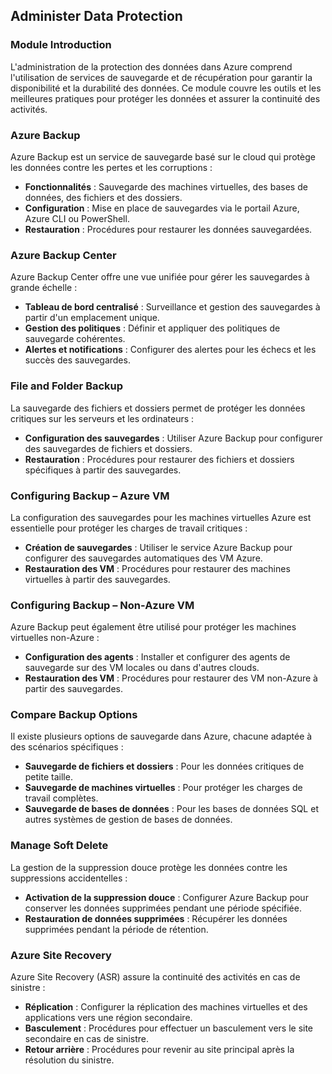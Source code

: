 
## Administer Data Protection

### Module Introduction

L'administration de la protection des données dans Azure comprend l'utilisation de services de sauvegarde et de récupération pour garantir la disponibilité et la durabilité des données. Ce module couvre les outils et les meilleures pratiques pour protéger les données et assurer la continuité des activités.

### Azure Backup

Azure Backup est un service de sauvegarde basé sur le cloud qui protège les données contre les pertes et les corruptions :
- **Fonctionnalités** : Sauvegarde des machines virtuelles, des bases de données, des fichiers et des dossiers.
- **Configuration** : Mise en place de sauvegardes via le portail Azure, Azure CLI ou PowerShell.
- **Restauration** : Procédures pour restaurer les données sauvegardées.

### Azure Backup Center

Azure Backup Center offre une vue unifiée pour gérer les sauvegardes à grande échelle :
- **Tableau de bord centralisé** : Surveillance et gestion des sauvegardes à partir d'un emplacement unique.
- **Gestion des politiques** : Définir et appliquer des politiques de sauvegarde cohérentes.
- **Alertes et notifications** : Configurer des alertes pour les échecs et les succès des sauvegardes.

### File and Folder Backup

La sauvegarde des fichiers et dossiers permet de protéger les données critiques sur les serveurs et les ordinateurs :
- **Configuration des sauvegardes** : Utiliser Azure Backup pour configurer des sauvegardes de fichiers et dossiers.
- **Restauration** : Procédures pour restaurer des fichiers et dossiers spécifiques à partir des sauvegardes.

### Configuring Backup – Azure VM

La configuration des sauvegardes pour les machines virtuelles Azure est essentielle pour protéger les charges de travail critiques :
- **Création de sauvegardes** : Utiliser le service Azure Backup pour configurer des sauvegardes automatiques des VM Azure.
- **Restauration des VM** : Procédures pour restaurer des machines virtuelles à partir des sauvegardes.

### Configuring Backup – Non-Azure VM

Azure Backup peut également être utilisé pour protéger les machines virtuelles non-Azure :
- **Configuration des agents** : Installer et configurer des agents de sauvegarde sur des VM locales ou dans d'autres clouds.
- **Restauration des VM** : Procédures pour restaurer des VM non-Azure à partir des sauvegardes.

### Compare Backup Options

Il existe plusieurs options de sauvegarde dans Azure, chacune adaptée à des scénarios spécifiques :
- **Sauvegarde de fichiers et dossiers** : Pour les données critiques de petite taille.
- **Sauvegarde de machines virtuelles** : Pour protéger les charges de travail complètes.
- **Sauvegarde de bases de données** : Pour les bases de données SQL et autres systèmes de gestion de bases de données.

### Manage Soft Delete

La gestion de la suppression douce protège les données contre les suppressions accidentelles :
- **Activation de la suppression douce** : Configurer Azure Backup pour conserver les données supprimées pendant une période spécifiée.
- **Restauration de données supprimées** : Récupérer les données supprimées pendant la période de rétention.

### Azure Site Recovery

Azure Site Recovery (ASR) assure la continuité des activités en cas de sinistre :
- **Réplication** : Configurer la réplication des machines virtuelles et des applications vers une région secondaire.
- **Basculement** : Procédures pour effectuer un basculement vers le site secondaire en cas de sinistre.
- **Retour arrière** : Procédures pour revenir au site principal après la résolution du sinistre.
